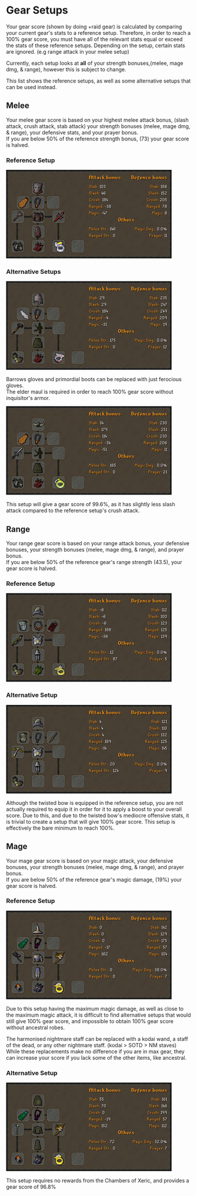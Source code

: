 # Gear Setups

Your gear score \(shown by doing +raid gear\) is calculated by comparing your current gear's stats to a reference setup. Therefore, in order to reach a 100% gear score, you must have all of the relevant stats equal or exceed the stats of these reference setups. Depending on the setup, certain stats are ignored. \(e.g range attack in your melee setup\)  
  
Currently, each setup looks at **all** of your strength bonuses,\(melee, mage dmg, & range\), however this is subject to change.  
  
This list shows the reference setups, as well as some alternative setups that can be used instead.

## Melee

Your melee gear score is based on your highest melee attack bonus, \(slash attack, crush attack, stab attack\) your strength bonuses \(melee, mage dmg, & range\), your defensive stats, and your prayer bonus.  
If you are below 50% of the reference strength bonus, \(73\) your gear score is halved.

### Reference Setup

![](../../.gitbook/assets/coxmeleereference.png)

### Alternative Setups

![](../../.gitbook/assets/coxmeleemaul.png)

Barrows gloves and primordial boots can be replaced with just ferocious gloves.  
The elder maul is required in order to reach 100% gear score without inquisitor's armor.

![](../../.gitbook/assets/coxmeleegs.png)

This setup will give a gear score of 99.6%, as it has slightly less slash attack compared to the reference setup's crush attack.

## Range

Your range gear score is based on your range attack bonus, your defensive bonuses, your strength bonuses \(melee, mage dmg, & range\), and prayer bonus.  
If you are below 50% of the reference gear's range strength \(43.5\), your gear score is halved.

### Reference Setup

![](../../.gitbook/assets/coxrangereference.png)

### Alternative Setup

![](../../.gitbook/assets/coxrangealt.png)

Although the twisted bow is equipped in the reference setup, you are not actually required to equip it in order for it to apply a boost to your overall score. Due to this, and due to the twisted bow's mediocre offensive stats, it is trivial to create a setup that will give 100% gear score. This setup is effectively the bare minimum to reach 100%.

## Mage

Your mage gear score is based on your magic attack, your defensive bonuses, your strength bonuses \(melee, mage dmg, & range\), and prayer bonus.  
If you are below 50% of the reference gear's magic damage, \(19%\) your gear score is halved.

### Reference Setup

![](../../.gitbook/assets/coxmagereference.png)

Due to this setup having the maximum magic damage, as well as close to the maximum magic attack, it is difficult to find alternative setups that would still give 100% gear score, and impossible to obtain 100% gear score without ancestral robes.  
  
The harmonised nightmare staff can be replaced with a kodai wand, a staff of the dead, or any other nightmare staff. \(kodai &gt; SOTD &gt; NM staves\) While these replacements make no difference if you are in max gear, they can increase your score if you lack some of the other items, like ancestral.

### Alternative Setup

![](../../.gitbook/assets/coxmageahrims.png)

This setup requires no rewards from the Chambers of Xeric, and provides a gear score of 96.8%

